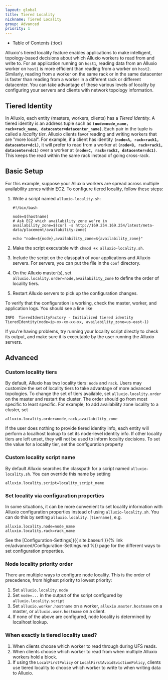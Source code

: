 ```yaml
---
layout: global
title: Tiered Locality
nickname: Tiered Locality
group: Advanced
priority: 1
---
```


* Table of Contents
{:toc}

Alluxio's tiered locality feature enables applications to make intelligent, topology-based decisions
about which Alluxio workers to read from and write to.
For an application running on `host1`, reading data from an Alluxio worker on `host1` is more efficient 
than reading from a worker on `host2`. Similarly, reading from a worker on the same rack or in the same
datacenter is faster than reading from a worker in a different rack or different datacenter. You can take
advantage of these various levels of locality by configuring your servers and clients with network 
topology information.

## Tiered Identity

In Alluxio, each entity (masters, workers, clients) has a *Tiered Identity*. A tiered
identity is an address tuple such as **`(node=node_name, rack=rack_name, datacenter=datacenter_name)`**.
Each pair in the tuple is called a *locality tier*.
Alluxio clients favor reading and writing workers that are "more local". For example, if a client has
identity **`(node=A, rack=rack1, datacenter=dc1)`**, it will prefer to read from a worker at
**`(node=B, rack=rack1, datacenter=dc1)`** over a worker at **`(node=C, rack=rack2, datacenter=dc1)`**. This keeps the
read within the same rack instead of going cross-rack.

## Basic Setup

For this example, suppose your Alluxio workers are spread across multiple availability zones within EC2.
To configure tiered locality, follow these steps:

1. Write a script named `alluxio-locality.sh`:
   ```
   #!/bin/bash
  
   node=$(hostname)
   # Ask EC2 which availability zone we're in
   availability_zone=$(curl -s http://169.254.169.254/latest/meta-data/placement/availability-zone)
   
   echo "node=${node},availability_zone=${availability_zone}"
   ```
  
1. Make the script executable with `chmod +x alluxio-locality.sh`.

1. Include the script on the classpath of your applications and Alluxio servers. For servers,
   you can put the file in the `conf` directory.
  
1. On the Alluxio master(s), set `alluxio.locality.order=node,availability_zone` to define the order
   of locality tiers.
  
1. Restart Alluxio servers to pick up the configuration changes.

To verify that the configuration is working, check the master, worker, and application logs. You
should see a line like

```
INFO  TieredIdentityFactory - Initialized tiered identity TieredIdentity(node=ip-xx-xx-xx-xx, availability_zone=us-east-1)
```

If you're having problems, try running your locality script directly to check its output, and make sure 
it is executable by the user running the Alluxio servers.

## Advanced

### Custom locality tiers

By default, Alluxio has two locality tiers: `node` and `rack`. Users may customize the
set of locality tiers to take advantage of more advanced topologies. To change the set
of tiers available, set `alluxio.locality.order` on the master and restart the cluster.
The order should go from most specific to least specific. For example, to add
availability zone locality to a cluster, set

```
alluxio.locality.order=node,rack,availability_zone
```

If the user does nothing to provide tiered identity info, each entity will
perform a localhost lookup to set its node-level identity info. If other locality tiers
are left unset, they will not be used to inform locality decisions. To set
the value for a locality tier, set the configuration property

### Custom locality script name

By default Alluxio searches the classpath for a script named `alluxio-locality.sh`. You can override this name by setting

```
alluxio.locality.script=locality_script_name
```

### Set locality via configuration properties

In some situations, it can be more convenient to set locality information with Alluxio configuration properties
instead of using `alluxio-locality.sh`. You can do this by setting `alluxio.locality.[tiername]`, e.g.

```
alluxio.locality.node=node_name
alluxio.locality.rack=rack_name
```

See the [Configuration-Settings]({{ site.baseurl }}{% link en/advanced/Configuration-Settings.md %}) page for the different
ways to set configuration properties.

### Node locality priority order

There are multiple ways to configure node locality. This is the order of precedence,
from highest priority to lowest priority:

1. Set `alluxio.locality.node`
1. Set `node=...` in the output of the script configured by `alluxio.locality.script`
1. Set `alluxio.worker.hostname` on a worker, `alluxio.master.hostname` on a master, or
`alluxio.user.hostname` on a client.
1. If none of the above are configured, node locality is determined by localhost lookup.

### When exactly is tiered locality used?

1. When clients choose which worker to read through during UFS reads.
1. When clients choose which worker to read from when multiple Alluxio workers hold a block.
1. If using the `LocalFirstPolicy` or `LocalFirstAvoidEvictionPolicy`, clients use tiered locality
to choose which worker to write to when writing data to Alluxio.

